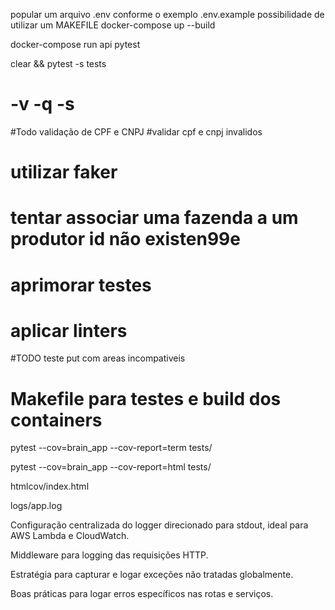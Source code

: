 popular um arquivo .env conforme o exemplo .env.example
possibilidade de utilizar um MAKEFILE
docker-compose up --build

docker-compose run api pytest

clear && pytest -s  tests
# -v -q -s

#Todo validação de CPF e CNPJ
#validar cpf e cnpj invalidos 
# utilizar faker
# tentar associar uma fazenda a um produtor id não existen99e
# aprimorar testes
# aplicar linters

#TODO teste put com areas incompativeis

# Makefile para testes e build dos containers


pytest --cov=brain_app --cov-report=term tests/

pytest --cov=brain_app --cov-report=html tests/

htmlcov/index.html

logs/app.log


Configuração centralizada do logger direcionado para stdout, ideal para AWS Lambda e CloudWatch.

Middleware para logging das requisições HTTP.

Estratégia para capturar e logar exceções não tratadas globalmente.

Boas práticas para logar erros específicos nas rotas e serviços.